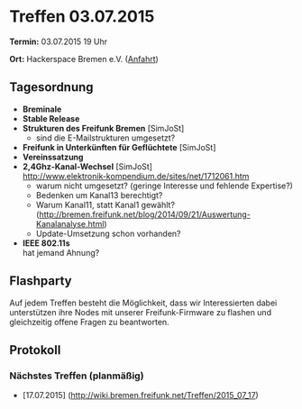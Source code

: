 # Treffen 03.07.2015

**Termin:** 03.07.2015 19 Uhr

**Ort:** Hackerspace Bremen e.V. ([Anfahrt](https://www.hackerspace-bremen.de/anfahrt/))

## Tagesordnung

* **Breminale**
* **Stable Release**
* **Strukturen des Freifunk Bremen** [SimJoSt]
  * sind die E-Mailstrukturen umgesetzt?
* **Freifunk in Unterkünften für Geflüchtete** [SimJoSt]
* **Vereinssatzung**
* **2,4Ghz-Kanal-Wechsel** [SimJoSt]  
  http://www.elektronik-kompendium.de/sites/net/1712061.htm
  * warum nicht umgesetzt? (geringe Interesse und fehlende Expertise?)
  * Bedenken um Kanal13 berechtigt?
  * Warum Kanal11, statt Kanal1 gewählt? (http://bremen.freifunk.net/blog/2014/09/21/Auswertung-Kanalanalyse.html)
  * Update-Umsetzung schon vorhanden?
* **IEEE 802.11s**  
  hat jemand Ahnung?


## Flashparty

Auf jedem Treffen besteht die Möglichkeit, dass wir Interessierten dabei unterstützen ihre Nodes mit unserer Freifunk-Firmware zu flashen und gleichzeitig offene Fragen zu beantworten.

## Protokoll



### Nächstes Treffen (planmäßig)
* [17.07.2015] (http://wiki.bremen.freifunk.net/Treffen/2015_07_17)